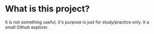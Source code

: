 # What is this project?

It is not something useful, it's purpose is just for study/practice only. It a small Github explorer.
